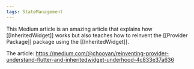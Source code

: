 ```yaml
---
tags: StateManagement
---
```

This Medium article is an amazing article that explains how [[InheritedWidget]] works but also teaches how to reinvent the [[Provider Package]] package using the [[InheritedWidget]]. 

The article:
https://medium.com/@chooyan/reinventing-provider-understand-flutter-and-inheritedwidget-underhood-4c833e37a636